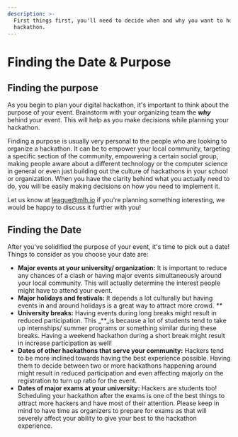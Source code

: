 ```yaml
---
description: >-
  First things first, you'll need to decide when and why you want to host a
  hackathon.
---
```


# Finding the Date & Purpose

## Finding the purpose

As you begin to plan your digital hackathon, it's important to think about the purpose of your event. Brainstorm with your organizing team the _**why**_ behind your event. This will help as you make decisions while planning your hackathon.

Finding a purpose is usually very personal to the people who are looking to organize a hackathon. It can be to empower your local community, targeting a specific section of the community, empowering a certain social group, making people aware about a different technology or the computer science in general or even just building out the culture of hackathons in your school or organization. When you have the clarity behind what you actually need to do, you will be easily making decisions on how you need to implement it.

Let us know at [league@mlh.io](mailto:league@mlh.io) if you're planning something interesting, we would be happy to discuss it further with you!

## Finding the Date

After you've solidified the purpose of your event, it's time to pick out a date! Things to consider as you choose your date are:

* **Major events at your university/ organization:** It is important to reduce any chances of a clash or having major events simultaneously around your local community. This will actually determine the interest people might have to attend your event.
* **Major holidays and festivals:** It depends a lot culturally but having events in and around holidays is a great way to attract more crowd. _\*\*_
* **University breaks:** Having events during long breaks might result in reduced participation. This _\*\*_is because a lot of students tend to take up internships/ summer programs or something similar during these breaks. Having a weekend hackathon during a short break might result in increase participation as well!
* **Dates of other hackathons that serve your community:** Hackers tend to be more inclined towards having the best experience possible. Having them to decide between two or more hackathons happening around might result in reduced participation and even affecting majorly on the registration to turn up ratio for the event.
* **Dates of major exams at your university:** Hackers are students too! Scheduling your hackathon after the exams is one of the best things to attract more hackers and have most of their attention. Please keep in mind to have time as organizers to prepare for exams as that will severely affect your ability to give your best to the hackathon experience.
